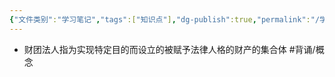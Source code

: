 ```yaml
---
{"文件类别":"学习笔记","tags":["知识点"],"dg-publish":true,"permalink":"/学习笔记/知识点/财团法人/","dgPassFrontmatter":true,"noteIcon":""}
---
```


- 财团法人指为实现特定目的而设立的被赋予法律人格的财产的集合体 #背诵/概念 